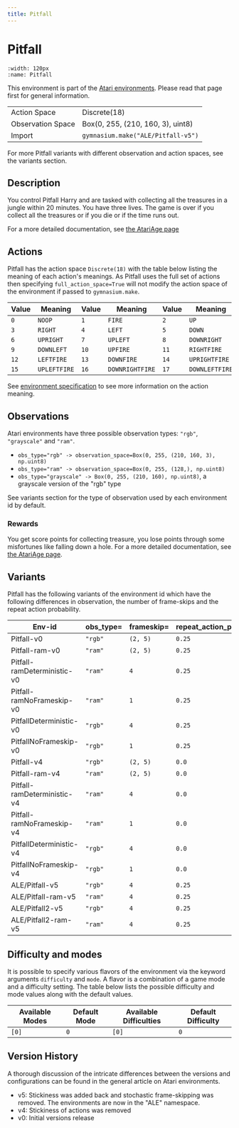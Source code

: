 ```yaml
---
title: Pitfall
---
```


# Pitfall

```{figure} ../_static/videos/environments/pitfall.gif
:width: 120px
:name: Pitfall
```

This environment is part of the <a href='..'>Atari environments</a>. Please read that page first for general information.

|   |   |
|---|---|
| Action Space | Discrete(18) |
| Observation Space | Box(0, 255, (210, 160, 3), uint8) |
| Import | `gymnasium.make("ALE/Pitfall-v5")` |

For more Pitfall variants with different observation and action spaces, see the variants section.

## Description

You control Pitfall Harry and are tasked with collecting all the treasures in a jungle within 20 minutes. You have three lives. The game is over if you collect all the treasures or if you die or if the time runs out.

For a more detailed documentation, see [the AtariAge page](https://atariage.com/manual_html_page.php?SoftwareLabelID=360)

## Actions

Pitfall has the action space `Discrete(18)` with the table below listing the meaning of each action's meanings.
As Pitfall uses the full set of actions then specifying `full_action_space=True` will not modify the action space of the environment if passed to `gymnasium.make`.

| Value   | Meaning      | Value   | Meaning         | Value   | Meaning        |
|---------|--------------|---------|-----------------|---------|----------------|
| `0`     | `NOOP`       | `1`     | `FIRE`          | `2`     | `UP`           |
| `3`     | `RIGHT`      | `4`     | `LEFT`          | `5`     | `DOWN`         |
| `6`     | `UPRIGHT`    | `7`     | `UPLEFT`        | `8`     | `DOWNRIGHT`    |
| `9`     | `DOWNLEFT`   | `10`    | `UPFIRE`        | `11`    | `RIGHTFIRE`    |
| `12`    | `LEFTFIRE`   | `13`    | `DOWNFIRE`      | `14`    | `UPRIGHTFIRE`  |
| `15`    | `UPLEFTFIRE` | `16`    | `DOWNRIGHTFIRE` | `17`    | `DOWNLEFTFIRE` |

See [environment specification](../env-spec) to see more information on the action meaning.

## Observations

Atari environments have three possible observation types: `"rgb"`, `"grayscale"` and `"ram"`.

- `obs_type="rgb" -> observation_space=Box(0, 255, (210, 160, 3), np.uint8)`
- `obs_type="ram" -> observation_space=Box(0, 255, (128,), np.uint8)`
- `obs_type="grayscale" -> Box(0, 255, (210, 160), np.uint8)`, a grayscale version of the "rgb" type

See variants section for the type of observation used by each environment id by default.

### Rewards

You get score points for collecting treasure, you lose points through some misfortunes like falling down a hole.
For a more detailed documentation, see [the AtariAge page](https://atariage.com/manual_html_page.php?SoftwareLabelID=360).

## Variants

Pitfall has the following variants of the environment id which have the following differences in observation,
the number of frame-skips and the repeat action probability.

| Env-id                      | obs_type=   | frameskip=   | repeat_action_probability=   |
|-----------------------------|-------------|--------------|------------------------------|
| Pitfall-v0                  | `"rgb"`     | `(2, 5)`     | `0.25`                       |
| Pitfall-ram-v0              | `"ram"`     | `(2, 5)`     | `0.25`                       |
| Pitfall-ramDeterministic-v0 | `"ram"`     | `4`          | `0.25`                       |
| Pitfall-ramNoFrameskip-v0   | `"ram"`     | `1`          | `0.25`                       |
| PitfallDeterministic-v0     | `"rgb"`     | `4`          | `0.25`                       |
| PitfallNoFrameskip-v0       | `"rgb"`     | `1`          | `0.25`                       |
| Pitfall-v4                  | `"rgb"`     | `(2, 5)`     | `0.0`                        |
| Pitfall-ram-v4              | `"ram"`     | `(2, 5)`     | `0.0`                        |
| Pitfall-ramDeterministic-v4 | `"ram"`     | `4`          | `0.0`                        |
| Pitfall-ramNoFrameskip-v4   | `"ram"`     | `1`          | `0.0`                        |
| PitfallDeterministic-v4     | `"rgb"`     | `4`          | `0.0`                        |
| PitfallNoFrameskip-v4       | `"rgb"`     | `1`          | `0.0`                        |
| ALE/Pitfall-v5              | `"rgb"`     | `4`          | `0.25`                       |
| ALE/Pitfall-ram-v5          | `"ram"`     | `4`          | `0.25`                       |
| ALE/Pitfall2-v5             | `"rgb"`     | `4`          | `0.25`                       |
| ALE/Pitfall2-ram-v5         | `"ram"`     | `4`          | `0.25`                       |

## Difficulty and modes

It is possible to specify various flavors of the environment via the keyword arguments `difficulty` and `mode`.
A flavor is a combination of a game mode and a difficulty setting. The table below lists the possible difficulty and mode values
along with the default values.

| Available Modes   | Default Mode   | Available Difficulties   | Default Difficulty   |
|-------------------|----------------|--------------------------|----------------------|
| `[0]`             | `0`            | `[0]`                    | `0`                  |

## Version History

A thorough discussion of the intricate differences between the versions and configurations can be found in the general article on Atari environments.

* v5: Stickiness was added back and stochastic frame-skipping was removed. The environments are now in the "ALE" namespace.
* v4: Stickiness of actions was removed
* v0: Initial versions release
